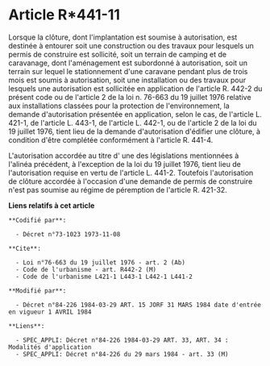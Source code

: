 # Article R*441-11

Lorsque la clôture, dont l'implantation est soumise à autorisation, est destinée à entourer soit une construction ou des
travaux pour lesquels un permis de construire est sollicité, soit un terrain de camping et de caravanage, dont l'aménagement
est subordonné à autorisation, soit un terrain sur lequel le stationnement d'une caravane pendant plus de trois mois est
soumis à autorisation, soit une installation ou des travaux pour lesquels une autorisation est sollicitée en application de
l'article R. 442-2 du présent code ou de l'article 2 de la loi n. 76-663 du 19 juillet 1976 relative aux installations
classées pour la protection de l'environnement, la demande d'autorisation présentée en application, selon le cas, de
l'article L. 421-1, de l'article L. 443-1, de l'article L. 442-1, ou de l'article 2 de la loi du 19 juillet 1976, tient lieu
de la demande d'autorisation d'édifier une clôture, à condition d'être complétée conformément à l'article R. 441-4.

L'autorisation accordée au titre d' une des législations mentionnées à l'alinéa précédent, à l'exception de la loi du 19
juillet 1976, tient lieu de l'autorisation requise en vertu de l'article L. 441-2. Toutefois l'autorisation de clôture
accordée à l'occasion d'une demande de permis de construire n'est pas soumise au régime de péremption de l'article R. 421-32.

**Liens relatifs à cet article**

	**Codifié par**:

	  - Décret n°73-1023 1973-11-08

	**Cite**:

	  - Loi n°76-663 du 19 juillet 1976 - art. 2 (Ab)
	  - Code de l'urbanisme - art. R442-2 (M)
	  - Code de l'urbanisme L421-1 L443-1 L442-1 L441-2

	**Modifié par**:

	  - Décret n°84-226 1984-03-29 ART. 15 JORF 31 MARS 1984 date d'entrée   en vigueur 1 AVRIL 1984

	**Liens**:

	  - SPEC_APPLI: Décret n°84-226 1984-03-29 ART. 33, ART. 34 : Modalités d'application
	  - SPEC_APPLI: Décret n°84-226 du 29 mars 1984 - art. 33 (M)

